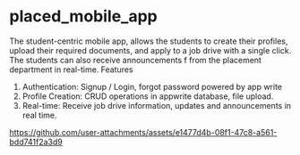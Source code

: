 # placed_mobile_app

The student-centric mobile app, allows the students to create their profiles, upload their required documents, and apply to a job drive with a single click. The students can also receive announcements f from the placement department in real-time. 
Features
1. Authentication: Signup / Login, forgot password powered by app write
2. Profile Creation: CRUD operations in appwrite database, file upload.
3. Real-time: Receive job drive information, updates and announcements in real time.
   
https://github.com/user-attachments/assets/e1477d4b-08f1-47c8-a561-bdd741f2a3d9

